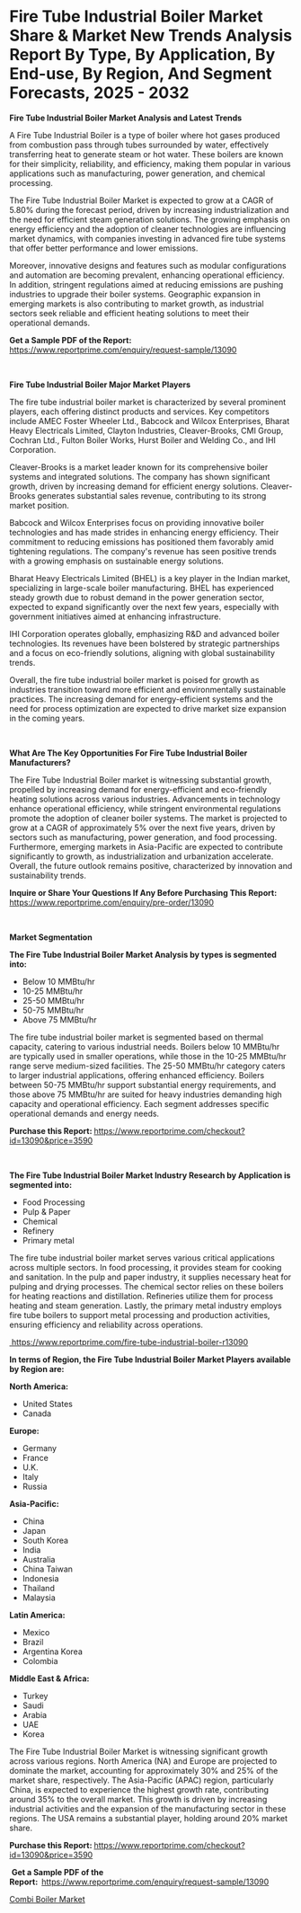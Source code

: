 <p><h1>Fire Tube Industrial Boiler Market Share & Market New Trends Analysis Report By Type, By Application, By End-use, By Region, And Segment Forecasts, 2025 - 2032</h1></p><p><strong>Fire Tube Industrial Boiler Market Analysis and Latest Trends</strong></p>
<p><p>A Fire Tube Industrial Boiler is a type of boiler where hot gases produced from combustion pass through tubes surrounded by water, effectively transferring heat to generate steam or hot water. These boilers are known for their simplicity, reliability, and efficiency, making them popular in various applications such as manufacturing, power generation, and chemical processing.</p><p>The Fire Tube Industrial Boiler Market is expected to grow at a CAGR of 5.80% during the forecast period, driven by increasing industrialization and the need for efficient steam generation solutions. The growing emphasis on energy efficiency and the adoption of cleaner technologies are influencing market dynamics, with companies investing in advanced fire tube systems that offer better performance and lower emissions. </p><p>Moreover, innovative designs and features such as modular configurations and automation are becoming prevalent, enhancing operational efficiency. In addition, stringent regulations aimed at reducing emissions are pushing industries to upgrade their boiler systems. Geographic expansion in emerging markets is also contributing to market growth, as industrial sectors seek reliable and efficient heating solutions to meet their operational demands.</p></p>
<p><strong>Get a Sample PDF of the Report:&nbsp;</strong> <a href="https://www.reportprime.com/enquiry/request-sample/13090?utm_campaign=2665&utm_medium=2&utm_source=Github&utm_content=ia&utm_term=19032025&utm_id=fire-tube-industrial-boiler">https://www.reportprime.com/enquiry/request-sample/13090</a></p>
<p>&nbsp;</p>
<p><strong>Fire Tube Industrial Boiler Major Market Players</strong></p>
<p><p>The fire tube industrial boiler market is characterized by several prominent players, each offering distinct products and services. Key competitors include AMEC Foster Wheeler Ltd., Babcock and Wilcox Enterprises, Bharat Heavy Electricals Limited, Clayton Industries, Cleaver-Brooks, CMI Group, Cochran Ltd., Fulton Boiler Works, Hurst Boiler and Welding Co., and IHI Corporation.</p><p>Cleaver-Brooks is a market leader known for its comprehensive boiler systems and integrated solutions. The company has shown significant growth, driven by increasing demand for efficient energy solutions. Cleaver-Brooks generates substantial sales revenue, contributing to its strong market position.</p><p>Babcock and Wilcox Enterprises focus on providing innovative boiler technologies and has made strides in enhancing energy efficiency. Their commitment to reducing emissions has positioned them favorably amid tightening regulations. The company's revenue has seen positive trends with a growing emphasis on sustainable energy solutions.</p><p>Bharat Heavy Electricals Limited (BHEL) is a key player in the Indian market, specializing in large-scale boiler manufacturing. BHEL has experienced steady growth due to robust demand in the power generation sector, expected to expand significantly over the next few years, especially with government initiatives aimed at enhancing infrastructure.</p><p>IHI Corporation operates globally, emphasizing R&D and advanced boiler technologies. Its revenues have been bolstered by strategic partnerships and a focus on eco-friendly solutions, aligning with global sustainability trends.</p><p>Overall, the fire tube industrial boiler market is poised for growth as industries transition toward more efficient and environmentally sustainable practices. The increasing demand for energy-efficient systems and the need for process optimization are expected to drive market size expansion in the coming years.</p></p>
<p>&nbsp;</p>
<p><strong>What Are The Key Opportunities For Fire Tube Industrial Boiler Manufacturers?</strong></p>
<p><p>The Fire Tube Industrial Boiler market is witnessing substantial growth, propelled by increasing demand for energy-efficient and eco-friendly heating solutions across various industries. Advancements in technology enhance operational efficiency, while stringent environmental regulations promote the adoption of cleaner boiler systems. The market is projected to grow at a CAGR of approximately 5% over the next five years, driven by sectors such as manufacturing, power generation, and food processing. Furthermore, emerging markets in Asia-Pacific are expected to contribute significantly to growth, as industrialization and urbanization accelerate. Overall, the future outlook remains positive, characterized by innovation and sustainability trends.</p></p>
<p><strong>Inquire or Share Your Questions If Any Before Purchasing This Report:</strong> <a href="https://www.reportprime.com/enquiry/pre-order/13090?utm_campaign=2665&utm_medium=2&utm_source=Github&utm_content=ia&utm_term=19032025&utm_id=fire-tube-industrial-boiler">https://www.reportprime.com/enquiry/pre-order/13090</a></p>
<p>&nbsp;</p>
<p><strong>Market Segmentation</strong></p>
<p><strong>The Fire Tube Industrial Boiler Market Analysis by types is segmented into:</strong></p>
<p><ul><li>Below 10 MMBtu/hr</li><li>10-25 MMBtu/hr</li><li>25-50 MMBtu/hr</li><li>50-75 MMBtu/hr</li><li>Above 75 MMBtu/hr</li></ul></p>
<p><p>The fire tube industrial boiler market is segmented based on thermal capacity, catering to various industrial needs. Boilers below 10 MMBtu/hr are typically used in smaller operations, while those in the 10-25 MMBtu/hr range serve medium-sized facilities. The 25-50 MMBtu/hr category caters to larger industrial applications, offering enhanced efficiency. Boilers between 50-75 MMBtu/hr support substantial energy requirements, and those above 75 MMBtu/hr are suited for heavy industries demanding high capacity and operational efficiency. Each segment addresses specific operational demands and energy needs.</p></p>
<p><strong>Purchase this Report:&nbsp;</strong><a href="https://www.reportprime.com/checkout?id=13090&price=3590&utm_campaign=2665&utm_medium=2&utm_source=Github&utm_content=ia&utm_term=19032025&utm_id=fire-tube-industrial-boiler">https://www.reportprime.com/checkout?id=13090&price=3590</a></p>
<p>&nbsp;</p>
<p><strong>The Fire Tube Industrial Boiler Market Industry Research by Application is segmented into:</strong></p>
<p><ul><li>Food Processing</li><li>Pulp & Paper</li><li>Chemical</li><li>Refinery</li><li>Primary metal</li></ul></p>
<p><p>The fire tube industrial boiler market serves various critical applications across multiple sectors. In food processing, it provides steam for cooking and sanitation. In the pulp and paper industry, it supplies necessary heat for pulping and drying processes. The chemical sector relies on these boilers for heating reactions and distillation. Refineries utilize them for process heating and steam generation. Lastly, the primary metal industry employs fire tube boilers to support metal processing and production activities, ensuring efficiency and reliability across operations.</p></p>
<p><a href="https://www.reportprime.com/fire-tube-industrial-boiler-r13090?utm_campaign=2665&utm_medium=2&utm_source=Github&utm_content=ia&utm_term=19032025&utm_id=fire-tube-industrial-boiler">&nbsp;https://www.reportprime.com/fire-tube-industrial-boiler-r13090</a></p>
<p><strong>In terms of Region, the Fire Tube Industrial Boiler Market Players available by Region are:</strong></p>
<p>
    <p> <strong> North America: </strong>
        <ul>
            <li>United States</li>
            <li>Canada</li>
        </ul>
        </p> 
    <p> <strong> Europe: </strong>
        <ul>
            <li>Germany</li>
            <li>France</li>
            <li>U.K.</li>
            <li>Italy</li>
            <li>Russia</li>
        </ul>
        </p> 
    <p> <strong> Asia-Pacific: </strong>
        <ul>
            <li>China</li>
            <li>Japan</li>
            <li>South Korea</li>
            <li>India</li>
            <li>Australia</li>
            <li>China Taiwan</li>
            <li>Indonesia</li>
            <li>Thailand</li>
            <li>Malaysia</li>
        </ul>
        </p> 
    <p> <strong> Latin America: </strong>
        <ul>
            <li>Mexico</li>
            <li>Brazil</li>
            <li>Argentina Korea</li>
            <li>Colombia</li>
        </ul>
        </p> 
    <p> <strong> Middle East & Africa: </strong>
        <ul>
            <li>Turkey</li>
            <li>Saudi</li>
            <li>Arabia</li>
            <li>UAE</li>
            <li>Korea</li>
        </ul>
    </p>
    </p>
<p><p>The Fire Tube Industrial Boiler Market is witnessing significant growth across various regions. North America (NA) and Europe are projected to dominate the market, accounting for approximately 30% and 25% of the market share, respectively. The Asia-Pacific (APAC) region, particularly China, is expected to experience the highest growth rate, contributing around 35% to the overall market. This growth is driven by increasing industrial activities and the expansion of the manufacturing sector in these regions. The USA remains a substantial player, holding around 20% market share.</p></p>
<p><strong>Purchase this Report: </strong><a href="https://www.reportprime.com/checkout?id=13090&price=3590&utm_campaign=2665&utm_medium=2&utm_source=Github&utm_content=ia&utm_term=19032025&utm_id=fire-tube-industrial-boiler">https://www.reportprime.com/checkout?id=13090&price=3590</a></p>
<p>&nbsp;<strong>Get a Sample PDF of the Report:&nbsp;&nbsp;</strong><a href="https://www.reportprime.com/enquiry/request-sample/13090?utm_campaign=2665&utm_medium=2&utm_source=Github&utm_content=ia&utm_term=19032025&utm_id=fire-tube-industrial-boiler">https://www.reportprime.com/enquiry/request-sample/13090</a></p>
<p><strong></strong></p>
<p><p><a href="https://github.com/MarciaRunte/Market-Research-Report-List-2/blob/main/combi-boiler-market.md?utm_campaign=2665&utm_medium=2&utm_source=Github&utm_content=ia&utm_term=19032025&utm_id=fire-tube-industrial-boiler">Combi Boiler Market</a></p></p>